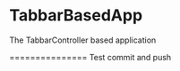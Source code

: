 TabbarBasedApp
==============

The TabbarController based application

===============
Test commit and push